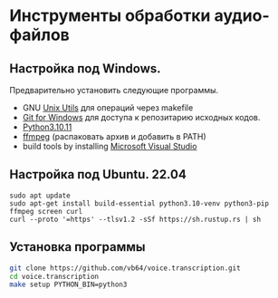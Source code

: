 # Инструменты обработки аудио-файлов

## Настройка под Windows.

Предварительно установить следующие программы.

- GNU [Unix Utils](http://unxutils.sourceforge.net/) для операций через makefile
- [Git for Windows](https://git-scm.com/download/win) для доступа к репозитарию исходных кодов.
- [Python3.10.11](https://www.python.org/downloads/release/python-31011/)
- [ffmpeg](https://ffmpeg.org/download.html) (распаковать архив и добавить в PATH)
- build tools by installing [Microsoft Visual Studio](https://visualstudio.microsoft.com/downloads/)

## Настройка под Ubuntu. 22.04

```
sudo apt update
sudo apt-get install build-essential python3.10-venv python3-pip ffmpeg screen curl
curl --proto '=https' --tlsv1.2 -sSf https://sh.rustup.rs | sh
```

## Установка программы

```bash
git clone https://github.com/vb64/voice.transcription.git
cd voice.transcription
make setup PYTHON_BIN=python3
```
